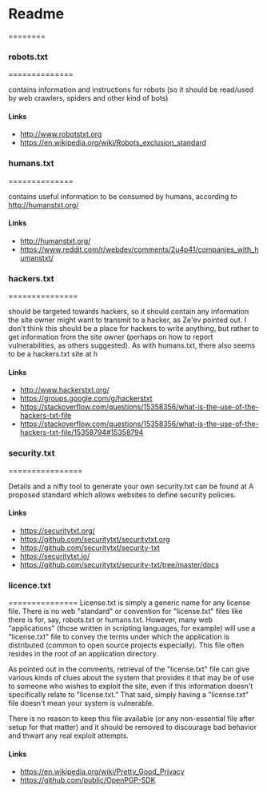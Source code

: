 # Readme
========

### robots.txt
==============

contains information and instructions for robots (so it should be read/used by web crawlers, spiders and other kind of bots)

#### Links
- http://www.robotstxt.org
- https://en.wikipedia.org/wiki/Robots_exclusion_standard


### humans.txt
==============

contains useful information to be consumed by humans, according to http://humanstxt.org/
#### Links
- http://humanstxt.org/
- https://www.reddit.com/r/webdev/comments/2u4p41/companies_with_humanstxt/


### hackers.txt
===============

should be targeted towards hackers, so it should contain any information the site owner might want to transmit to a hacker, 
as Ze'ev pointed out. I don't think this should be a place for hackers to write anything, 
but rather to get information from the site owner (perhaps on how to report vulnerabilities, as others suggested).
As with humans.txt, there also seems to be a hackers.txt site at h

#### Links   
- http://www.hackerstxt.org/
- https://groups.google.com/g/hackerstxt
- https://stackoverflow.com/questions/15358356/what-is-the-use-of-the-hackers-txt-file
- https://stackoverflow.com/questions/15358356/what-is-the-use-of-the-hackers-txt-file/15358794#15358794


### security.txt
================

Details and a nifty tool to generate your own security.txt can be found at 
A proposed standard which allows websites to define security policies.

#### Links
- https://securitytxt.org/
- https://github.com/securitytxt/securitytxt.org
- https://github.com/securitytxt/security-txt
- https://securitytxt.io/
- https://github.com/securitytxt/security-txt/tree/master/docs


### licence.txt
===============
License.txt is simply a generic name for any license file. There is no web "standard" or convention for "license.txt" 
files like there is for, say, robots.txt or humans.txt. However, many web "applications" (those written in scripting
languages, for example) will use a "license.txt" file to convey the terms under which the application is distributed 
(common to open source projects especially). This file often resides in the root of an application directory.

As pointed out in the comments, retrieval of the "license.txt" file can give various kinds of clues about the system 
that provides it that may be of use to someone who wishes to exploit the site, even if this information doesn't specifically 
relate to "license.txt." That said, simply having a "license.txt" file doesn't mean your system is vulnerable.

There is no reason to keep this file available (or any non-essential file after setup for that matter) and it should be 
removed to discourage bad behavior and thwart any real exploit attempts.

#### Links   




- https://en.wikipedia.org/wiki/Pretty_Good_Privacy
- https://github.com/public/OpenPGP-SDK

